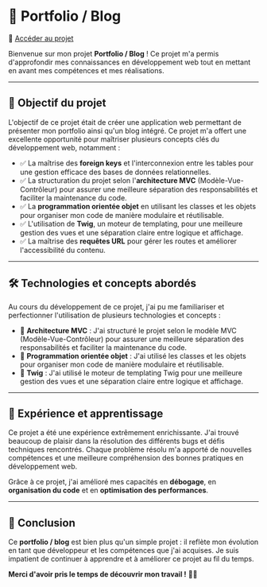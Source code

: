 # 📌 Portfolio / Blog

🔗 [Accéder au projet](https://e2495576.webdev.cmaisonneuve.qc.ca/projetBlogMvc/)

Bienvenue sur mon projet **Portfolio / Blog** ! Ce projet m'a permis d'approfondir mes connaissances en développement web tout en mettant en avant mes compétences et mes réalisations.

---

## 🎯 Objectif du projet

L'objectif de ce projet était de créer une application web permettant de présenter mon portfolio ainsi qu'un blog intégré. Ce projet m'a offert une excellente opportunité pour maîtriser plusieurs concepts clés du développement web, notamment :

- ✅ La maîtrise des **foreign keys** et l'interconnexion entre les tables pour une gestion efficace des bases de données relationnelles.
- ✅ La structuration du projet selon l'**architecture MVC** (Modèle-Vue-Contrôleur) pour assurer une meilleure séparation des responsabilités et faciliter la maintenance du code.
- ✅ La **programmation orientée objet** en utilisant les classes et les objets pour organiser mon code de manière modulaire et réutilisable.
- ✅ L'utilisation de **Twig**, un moteur de templating, pour une meilleure gestion des vues et une séparation claire entre logique et affichage.
- ✅ La maîtrise des **requêtes URL** pour gérer les routes et améliorer l'accessibilité du contenu.

---

## 🛠️ Technologies et concepts abordés

Au cours du développement de ce projet, j'ai pu me familiariser et perfectionner l'utilisation de plusieurs technologies et concepts :

- 🔹 **Architecture MVC** : J'ai structuré le projet selon le modèle MVC (Modèle-Vue-Contrôleur) pour assurer une meilleure séparation des responsabilités et faciliter la maintenance du code.
- 🔹 **Programmation orientée objet** : J'ai utilisé les classes et les objets pour organiser mon code de manière modulaire et réutilisable.
- 🔹 **Twig** : J'ai utilisé le moteur de templating Twig pour une meilleure gestion des vues et une séparation claire entre logique et affichage.

---

## 🚀 Expérience et apprentissage

Ce projet a été une expérience extrêmement enrichissante. J'ai trouvé beaucoup de plaisir dans la résolution des différents bugs et défis techniques rencontrés. Chaque problème résolu m'a apporté de nouvelles compétences et une meilleure compréhension des bonnes pratiques en développement web.

Grâce à ce projet, j'ai amélioré mes capacités en **débogage**, en **organisation du code** et en **optimisation des performances**.

---

## 📌 Conclusion

Ce **portfolio / blog** est bien plus qu'un simple projet : il reflète mon évolution en tant que développeur et les compétences que j'ai acquises. Je suis impatient de continuer à apprendre et à améliorer ce projet au fil du temps.

**Merci d'avoir pris le temps de découvrir mon travail !** 🚀🔥


